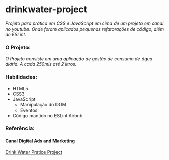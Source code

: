# drinkwater-project
   *Projeto para prática em CSS e JavaScript em cima de um projeto em canal no youtube. Onde foram aplicados pequenas refatorações de código, além de ESLint.*
   
### O Projeto:

   *O Projeto consiste em uma aplicação de gestão de consumo de água diária. A cada 250mls até 2 litros.*
   
### Habilidades:

- HTML5
- CSS3
- JavaScript
   - Manipulação do DOM
   - Eventos
- Código mantido no ESLint Airbnb.

### Referência:

<div>
  <h4>Canal Digital Ads and Marketing</h4>
  <a href="https://www.youtube.com/watch?v=O5H6Wy6TG3Y" target="_blank">Drink Water Pratice Project</a>
</div>
